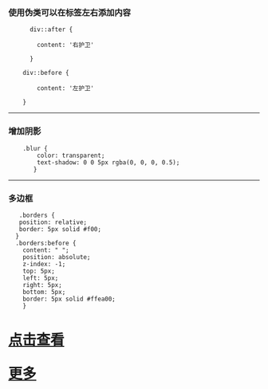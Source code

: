<h3>使用伪类可以在标签左右添加内容</h3>
          
          div::after {

            content: '右护卫'

          }

        div::before {

            content: '左护卫'

        }
        
 ---
 
<h3>增加阴影</h3>

        .blur {
            color: transparent;
            text-shadow: 0 0 5px rgba(0, 0, 0, 0.5);
           }

---
<h3>多边框</h3>
 	  
 	   .borders {
  	   position: relative;
 	   border: 5px solid #f00;
      }
      .borders:before {
	  	content: " ";
 	 	position: absolute;
 	 	z-index: -1;
 	 	top: 5px;
 	 	left: 5px;
 	 	right: 5px;
 	 	bottom: 5px;
 	 	border: 5px solid #ffea00;
		}

<h1>
  <a href="https://lizeze.github.io/demo/jirengu/12/other.html">点击查看</a>

<a href="https://css-tricks.com/snippets/css">更多</a></h1>		
